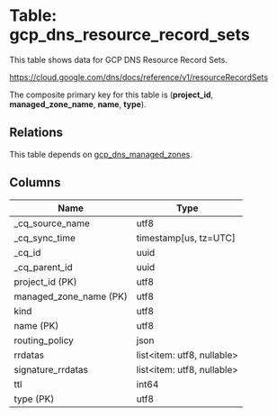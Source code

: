 # Table: gcp_dns_resource_record_sets

This table shows data for GCP DNS Resource Record Sets.

https://cloud.google.com/dns/docs/reference/v1/resourceRecordSets

The composite primary key for this table is (**project_id**, **managed_zone_name**, **name**, **type**).

## Relations

This table depends on [gcp_dns_managed_zones](gcp_dns_managed_zones).

## Columns

| Name          | Type          |
| ------------- | ------------- |
|_cq_source_name|utf8|
|_cq_sync_time|timestamp[us, tz=UTC]|
|_cq_id|uuid|
|_cq_parent_id|uuid|
|project_id (PK)|utf8|
|managed_zone_name (PK)|utf8|
|kind|utf8|
|name (PK)|utf8|
|routing_policy|json|
|rrdatas|list<item: utf8, nullable>|
|signature_rrdatas|list<item: utf8, nullable>|
|ttl|int64|
|type (PK)|utf8|